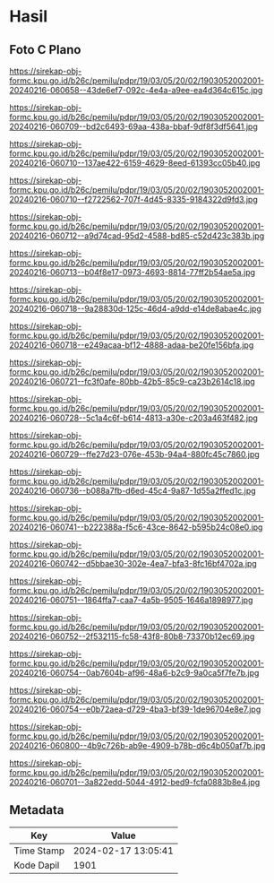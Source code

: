 # Hasil

## Foto C Plano

https://sirekap-obj-formc.kpu.go.id/b26c/pemilu/pdpr/19/03/05/20/02/1903052002001-20240216-060658--43de6ef7-092c-4e4a-a9ee-ea4d364c615c.jpg

https://sirekap-obj-formc.kpu.go.id/b26c/pemilu/pdpr/19/03/05/20/02/1903052002001-20240216-060709--bd2c6493-69aa-438a-bbaf-9df8f3df5641.jpg

https://sirekap-obj-formc.kpu.go.id/b26c/pemilu/pdpr/19/03/05/20/02/1903052002001-20240216-060710--137ae422-6159-4629-8eed-61393cc05b40.jpg

https://sirekap-obj-formc.kpu.go.id/b26c/pemilu/pdpr/19/03/05/20/02/1903052002001-20240216-060710--f2722562-707f-4d45-8335-9184322d9fd3.jpg

https://sirekap-obj-formc.kpu.go.id/b26c/pemilu/pdpr/19/03/05/20/02/1903052002001-20240216-060712--a9d74cad-95d2-4588-bd85-c52d423c383b.jpg

https://sirekap-obj-formc.kpu.go.id/b26c/pemilu/pdpr/19/03/05/20/02/1903052002001-20240216-060713--b04f8e17-0973-4693-8814-77ff2b54ae5a.jpg

https://sirekap-obj-formc.kpu.go.id/b26c/pemilu/pdpr/19/03/05/20/02/1903052002001-20240216-060718--9a28830d-125c-46d4-a9dd-e14de8abae4c.jpg

https://sirekap-obj-formc.kpu.go.id/b26c/pemilu/pdpr/19/03/05/20/02/1903052002001-20240216-060718--e249acaa-bf12-4888-adaa-be20fe156bfa.jpg

https://sirekap-obj-formc.kpu.go.id/b26c/pemilu/pdpr/19/03/05/20/02/1903052002001-20240216-060721--fc3f0afe-80bb-42b5-85c9-ca23b2614c18.jpg

https://sirekap-obj-formc.kpu.go.id/b26c/pemilu/pdpr/19/03/05/20/02/1903052002001-20240216-060728--5c1a4c6f-b614-4813-a30e-c203a463f482.jpg

https://sirekap-obj-formc.kpu.go.id/b26c/pemilu/pdpr/19/03/05/20/02/1903052002001-20240216-060729--ffe27d23-076e-453b-94a4-880fc45c7860.jpg

https://sirekap-obj-formc.kpu.go.id/b26c/pemilu/pdpr/19/03/05/20/02/1903052002001-20240216-060736--b088a7fb-d6ed-45c4-9a87-1d55a2ffed1c.jpg

https://sirekap-obj-formc.kpu.go.id/b26c/pemilu/pdpr/19/03/05/20/02/1903052002001-20240216-060741--b222388a-f5c6-43ce-8642-b595b24c08e0.jpg

https://sirekap-obj-formc.kpu.go.id/b26c/pemilu/pdpr/19/03/05/20/02/1903052002001-20240216-060742--d5bbae30-302e-4ea7-bfa3-8fc16bf4702a.jpg

https://sirekap-obj-formc.kpu.go.id/b26c/pemilu/pdpr/19/03/05/20/02/1903052002001-20240216-060751--1864ffa7-caa7-4a5b-9505-1646a1898977.jpg

https://sirekap-obj-formc.kpu.go.id/b26c/pemilu/pdpr/19/03/05/20/02/1903052002001-20240216-060752--2f532115-fc58-43f8-80b8-73370b12ec69.jpg

https://sirekap-obj-formc.kpu.go.id/b26c/pemilu/pdpr/19/03/05/20/02/1903052002001-20240216-060754--0ab7604b-af96-48a6-b2c9-9a0ca5f7fe7b.jpg

https://sirekap-obj-formc.kpu.go.id/b26c/pemilu/pdpr/19/03/05/20/02/1903052002001-20240216-060754--e0b72aea-d729-4ba3-bf39-1de96704e8e7.jpg

https://sirekap-obj-formc.kpu.go.id/b26c/pemilu/pdpr/19/03/05/20/02/1903052002001-20240216-060800--4b9c726b-ab9e-4909-b78b-d6c4b050af7b.jpg

https://sirekap-obj-formc.kpu.go.id/b26c/pemilu/pdpr/19/03/05/20/02/1903052002001-20240216-060701--3a822edd-5044-4912-bed9-fcfa0883b8e4.jpg


## Metadata

| Key        | Value               |
| ---------- | ------------------- |
| Time Stamp | 2024-02-17 13:05:41 |
| Kode Dapil | 1901                |



